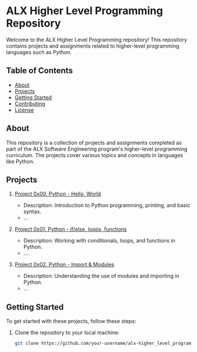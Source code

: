 # ALX Higher Level Programming Repository

Welcome to the ALX Higher Level Programming repository! This repository contains projects and assignments related to higher-level programming languages such as Python.

## Table of Contents

- [About](#about)
- [Projects](#projects)
- [Getting Started](#getting-started)
- [Contributing](#contributing)
- [License](#license)

## About

This repository is a collection of projects and assignments completed as part of the ALX Software Engineering program's higher-level programming curriculum. The projects cover various topics and concepts in languages like Python.

## Projects

1. [Project 0x00. Python - Hello, World](./0x00-python-hello_world)
   - Description: Introduction to Python programming, printing, and basic syntax.
   - ...

2. [Project 0x01. Python - if/else, loops, functions](./0x01-python-if_else_loops_functions)
   - Description: Working with conditionals, loops, and functions in Python.
   - ...

3. [Project 0x02. Python - Import & Modules](./0x02-python-import_modules)
   - Description: Understanding the use of modules and importing in Python.
   - ...

<!-- Add more projects as needed -->

## Getting Started

To get started with these projects, follow these steps:

1. Clone the repository to your local machine:

   ```bash
   git clone https://github.com/your-username/alx-higher_level_programming.git

